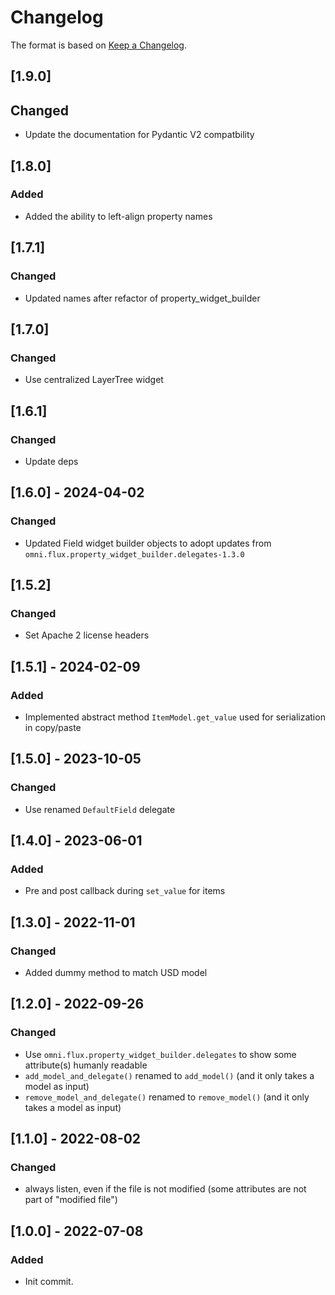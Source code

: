 # Changelog

The format is based on [Keep a Changelog](https://keepachangelog.com/en/1.0.0/).

## [1.9.0]
## Changed
- Update the documentation for Pydantic V2 compatbility

## [1.8.0]
### Added
- Added the ability to left-align property names

## [1.7.1]
### Changed
- Updated names after refactor of property_widget_builder

## [1.7.0]
### Changed
- Use centralized LayerTree widget

## [1.6.1]
### Changed
- Update deps

## [1.6.0] - 2024-04-02
### Changed
- Updated Field widget builder objects to adopt updates from `omni.flux.property_widget_builder.delegates-1.3.0`

## [1.5.2]
### Changed
- Set Apache 2 license headers

## [1.5.1] - 2024-02-09
### Added
- Implemented abstract method `ItemModel.get_value` used for serialization in copy/paste

## [1.5.0] - 2023-10-05
### Changed
- Use renamed `DefaultField` delegate

## [1.4.0] - 2023-06-01
### Added
- Pre and post callback during `set_value` for items

## [1.3.0] - 2022-11-01
### Changed
- Added dummy method to match USD model

## [1.2.0] - 2022-09-26
### Changed
- Use `omni.flux.property_widget_builder.delegates` to show some attribute(s) humanly readable
- `add_model_and_delegate()` renamed to `add_model()` (and it only takes a model as input)
- `remove_model_and_delegate()` renamed to `remove_model()` (and it only takes a model as input)

## [1.1.0] - 2022-08-02
### Changed
- always listen, even if the file is not modified (some attributes are not part of "modified file")

## [1.0.0] - 2022-07-08
### Added
- Init commit.

